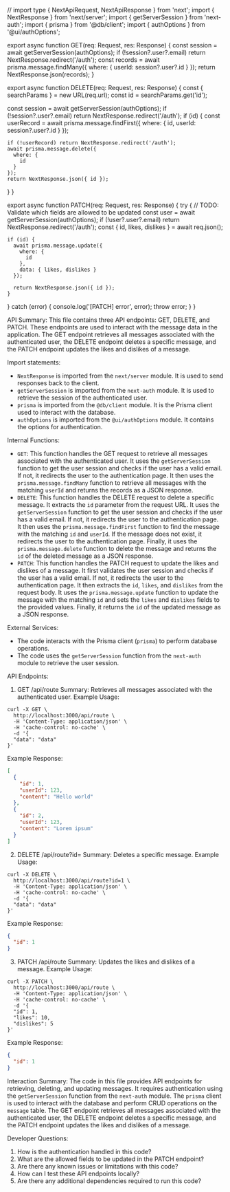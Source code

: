 // import type { NextApiRequest, NextApiResponse } from 'next';
import { NextResponse } from 'next/server';
import { getServerSession } from 'next-auth';
import { prisma } from '@db/client';
import { authOptions } from '@ui/authOptions';

export async function GET(req: Request, res: Response) {
  const session = await getServerSession(authOptions);
  if (!session?.user?.email) return NextResponse.redirect('/auth');
  const records = await prisma.message.findMany({
    where: {
      userId: session?.user?.id
    }
  });
  return NextResponse.json(records);
}

export async function DELETE(req: Request, res: Response) {
  const { searchParams } = new URL(req.url);
  const id = searchParams.get('id');

  const session = await getServerSession(authOptions);
  if (!session?.user?.email) return NextResponse.redirect('/auth');
  if (id) {
    const userRecord = await prisma.message.findFirst({
      where: {
        id,
        userId: session?.user?.id
      }
    });

    if (!userRecord) return NextResponse.redirect('/auth');
    await prisma.message.delete({
      where: {
        id
      }
    });
    return NextResponse.json({ id });
  }
}

export async function PATCH(req: Request, res: Response) {
  try {
    // TODO: Validate which fields are allowed to be updated
    const user = await getServerSession(authOptions);
    if (!user?.user?.email) return NextResponse.redirect('/auth');
    const { id, likes, dislikes } = await req.json();

    if (id) {
      await prisma.message.update({
        where: {
          id
        },
        data: { likes, dislikes }
      });

      return NextResponse.json({ id });
    }
  } catch (error) {
    console.log('[PATCH] error', error);
    throw error;
  }
}

API Summary:
This file contains three API endpoints: GET, DELETE, and PATCH. These endpoints are used to interact with the message data in the application. The GET endpoint retrieves all messages associated with the authenticated user, the DELETE endpoint deletes a specific message, and the PATCH endpoint updates the likes and dislikes of a message.

Import statements:
- `NextResponse` is imported from the `next/server` module. It is used to send responses back to the client.
- `getServerSession` is imported from the `next-auth` module. It is used to retrieve the session of the authenticated user.
- `prisma` is imported from the `@db/client` module. It is the Prisma client used to interact with the database.
- `authOptions` is imported from the `@ui/authOptions` module. It contains the options for authentication.

Internal Functions:
- `GET`: This function handles the GET request to retrieve all messages associated with the authenticated user. It uses the `getServerSession` function to get the user session and checks if the user has a valid email. If not, it redirects the user to the authentication page. It then uses the `prisma.message.findMany` function to retrieve all messages with the matching `userId` and returns the records as a JSON response.
- `DELETE`: This function handles the DELETE request to delete a specific message. It extracts the `id` parameter from the request URL. It uses the `getServerSession` function to get the user session and checks if the user has a valid email. If not, it redirects the user to the authentication page. It then uses the `prisma.message.findFirst` function to find the message with the matching `id` and `userId`. If the message does not exist, it redirects the user to the authentication page. Finally, it uses the `prisma.message.delete` function to delete the message and returns the `id` of the deleted message as a JSON response.
- `PATCH`: This function handles the PATCH request to update the likes and dislikes of a message. It first validates the user session and checks if the user has a valid email. If not, it redirects the user to the authentication page. It then extracts the `id`, `likes`, and `dislikes` from the request body. It uses the `prisma.message.update` function to update the message with the matching `id` and sets the `likes` and `dislikes` fields to the provided values. Finally, it returns the `id` of the updated message as a JSON response.

External Services:
- The code interacts with the Prisma client (`prisma`) to perform database operations.
- The code uses the `getServerSession` function from the `next-auth` module to retrieve the user session.

API Endpoints:
1. GET /api/route
Summary: Retrieves all messages associated with the authenticated user.
Example Usage:
```
curl -X GET \
  http://localhost:3000/api/route \
  -H 'Content-Type: application/json' \
  -H 'cache-control: no-cache' \
  -d '{
  "data": "data"
}'
```
Example Response:
```json
[
  {
    "id": 1,
    "userId": 123,
    "content": "Hello world"
  },
  {
    "id": 2,
    "userId": 123,
    "content": "Lorem ipsum"
  }
]
```

2. DELETE /api/route?id=<messageId>
Summary: Deletes a specific message.
Example Usage:
```
curl -X DELETE \
  http://localhost:3000/api/route?id=1 \
  -H 'Content-Type: application/json' \
  -H 'cache-control: no-cache' \
  -d '{
  "data": "data"
}'
```
Example Response:
```json
{
  "id": 1
}
```

3. PATCH /api/route
Summary: Updates the likes and dislikes of a message.
Example Usage:
```
curl -X PATCH \
  http://localhost:3000/api/route \
  -H 'Content-Type: application/json' \
  -H 'cache-control: no-cache' \
  -d '{
  "id": 1,
  "likes": 10,
  "dislikes": 5
}'
```
Example Response:
```json
{
  "id": 1
}
```

Interaction Summary:
The code in this file provides API endpoints for retrieving, deleting, and updating messages. It requires authentication using the `getServerSession` function from the `next-auth` module. The `prisma` client is used to interact with the database and perform CRUD operations on the `message` table. The GET endpoint retrieves all messages associated with the authenticated user, the DELETE endpoint deletes a specific message, and the PATCH endpoint updates the likes and dislikes of a message.

Developer Questions:
1. How is the authentication handled in this code?
2. What are the allowed fields to be updated in the PATCH endpoint?
3. Are there any known issues or limitations with this code?
4. How can I test these API endpoints locally?
5. Are there any additional dependencies required to run this code?